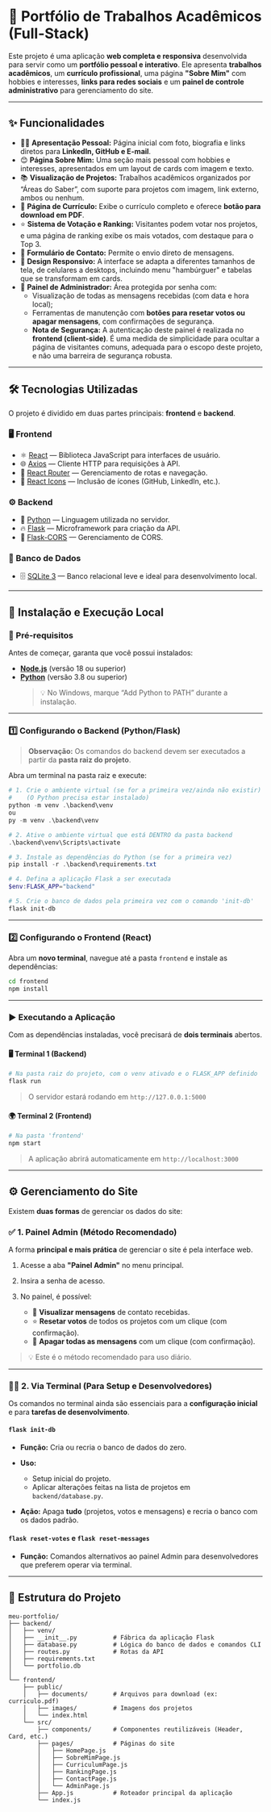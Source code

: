 # 💼 Portfólio de Trabalhos Acadêmicos (Full-Stack)

Este projeto é uma aplicação **web completa e responsiva** desenvolvida para servir como um **portfólio pessoal e interativo**.
Ele apresenta **trabalhos acadêmicos**, um **currículo profissional**, uma página **"Sobre Mim"** com hobbies e interesses, **links para redes sociais** e um **painel de controle administrativo** para gerenciamento do site.

---

## ✨ Funcionalidades

- 🧑‍💻 **Apresentação Pessoal:** Página inicial com foto, biografia e links diretos para **LinkedIn, GitHub e E-mail**.
- 😊 **Página Sobre Mim:** Uma seção mais pessoal com hobbies e interesses, apresentados em um layout de cards com imagem e texto.
- 📚 **Visualização de Projetos:** Trabalhos acadêmicos organizados por “Áreas do Saber”, com suporte para projetos com imagem, link externo, ambos ou nenhum.
- 📄 **Página de Currículo:** Exibe o currículo completo e oferece **botão para download em PDF**.
- ⭐ **Sistema de Votação e Ranking:** Visitantes podem votar nos projetos, e uma página de ranking exibe os mais votados, com destaque para o Top 3.
- 💬 **Formulário de Contato:** Permite o envio direto de mensagens.
- 📱 **Design Responsivo:** A interface se adapta a diferentes tamanhos de tela, de celulares a desktops, incluindo menu "hambúrguer" e tabelas que se transformam em cards.
- 🔐 **Painel de Administrador:** Área protegida por senha com:
  - Visualização de todas as mensagens recebidas (com data e hora local);
  - Ferramentas de manutenção com **botões para resetar votos ou apagar mensagens**, com confirmações de segurança.
  - **Nota de Segurança:** A autenticação deste painel é realizada no **frontend (client-side)**. É uma medida de simplicidade para ocultar a página de visitantes comuns, adequada para o escopo deste projeto, e não uma barreira de segurança robusta.

---

## 🛠️ Tecnologias Utilizadas

O projeto é dividido em duas partes principais: **frontend** e **backend**.

### 🖥️ Frontend
- ⚛️ [React](https://reactjs.org/) — Biblioteca JavaScript para interfaces de usuário.
- 🌐 [Axios](https://axios-http.com/) — Cliente HTTP para requisições à API.
- 🔀 [React Router](https://reactrouter.com/) — Gerenciamento de rotas e navegação.
- 🧩 [React Icons](https://react-icons.github.io/react-icons/) — Inclusão de ícones (GitHub, LinkedIn, etc.).

### ⚙️ Backend
- 🐍 [Python](https://www.python.org/) — Linguagem utilizada no servidor.
- 🔥 [Flask](https://flask.palletsprojects.com/) — Microframework para criação da API.
- 🔄 [Flask-CORS](https://flask-cors.readthedocs.io/) — Gerenciamento de CORS.

### 💾 Banco de Dados
- 🗄️ [SQLite 3](https://www.sqlite.org/index.html) — Banco relacional leve e ideal para desenvolvimento local.

---

## 🚀 Instalação e Execução Local

### 🔧 Pré-requisitos

Antes de começar, garanta que você possui instalados:
- **[Node.js](https://nodejs.org/)** (versão 18 ou superior)
- **[Python](https://www.python.org/)** (versão 3.8 ou superior)
  > 💡 No Windows, marque “Add Python to PATH” durante a instalação.

---

### 1️⃣ Configurando o Backend (Python/Flask)

> **Observação:** Os comandos do backend devem ser executados a partir da **pasta raiz do projeto**.

Abra um terminal na pasta raiz e execute:

```powershell
# 1. Crie o ambiente virtual (se for a primeira vez/ainda não existir)
#    (O Python precisa estar instalado)
python -m venv .\backend\venv 
ou 
py -m venv .\backend\venv

# 2. Ative o ambiente virtual que está DENTRO da pasta backend
.\backend\venv\Scripts\activate

# 3. Instale as dependências do Python (se for a primeira vez)
pip install -r .\backend\requirements.txt

# 4. Defina a aplicação Flask a ser executada
$env:FLASK_APP="backend"

# 5. Crie o banco de dados pela primeira vez com o comando 'init-db'
flask init-db
````

---

### 2️⃣ Configurando o Frontend (React)

Abra um **novo terminal**, navegue até a pasta `frontend` e instale as dependências:

```bash
cd frontend
npm install
```

---

### ▶️ Executando a Aplicação

Com as dependências instaladas, você precisará de **dois terminais** abertos.

#### 🖥️ Terminal 1 (Backend)

```powershell
# Na pasta raiz do projeto, com o venv ativado e o FLASK_APP definido
flask run
```

> O servidor estará rodando em `http://127.0.0.1:5000`

#### 🌍 Terminal 2 (Frontend)

```bash
# Na pasta 'frontend'
npm start
```

> A aplicação abrirá automaticamente em `http://localhost:3000`

---

## ⚙️ Gerenciamento do Site

Existem **duas formas** de gerenciar os dados do site:

### ✅ 1. Painel Admin (Método Recomendado)

A forma **principal e mais prática** de gerenciar o site é pela interface web.

1. Acesse a aba **"Painel Admin"** no menu principal.
2. Insira a senha de acesso.
3. No painel, é possível:

   * 📨 **Visualizar mensagens** de contato recebidas.
   * ⭐ **Resetar votos** de todos os projetos com um clique (com confirmação).
   * 🧹 **Apagar todas as mensagens** com um clique (com confirmação).

> 💡 Este é o método recomendado para uso diário.

---

### 👨‍💻 2. Via Terminal (Para Setup e Desenvolvedores)

Os comandos no terminal ainda são essenciais para a **configuração inicial** e para **tarefas de desenvolvimento**.

#### `flask init-db`

* **Função:** Cria ou recria o banco de dados do zero.
* **Uso:**

  * Setup inicial do projeto.
  * Aplicar alterações feitas na lista de projetos em `backend/database.py`.
* **Ação:** Apaga **tudo** (projetos, votos e mensagens) e recria o banco com os dados padrão.

#### `flask reset-votes` e `flask reset-messages`

* **Função:** Comandos alternativos ao painel Admin para desenvolvedores que preferem operar via terminal.

---

## 📁 Estrutura do Projeto

```
meu-portfolio/
├── backend/
│   ├── venv/
│   ├── __init__.py          # Fábrica da aplicação Flask
│   ├── database.py          # Lógica do banco de dados e comandos CLI
│   ├── routes.py            # Rotas da API
│   ├── requirements.txt
│   └── portfolio.db
│
└── frontend/
    ├── public/
    │   ├── documents/       # Arquivos para download (ex: curriculo.pdf)
    │   ├── images/          # Imagens dos projetos
    │   └── index.html
    └── src/
        ├── components/      # Componentes reutilizáveis (Header, Card, etc.)
        ├── pages/           # Páginas do site
        │   ├── HomePage.js
        │   ├── SobreMimPage.js
        │   ├── CurriculumPage.js
        │   ├── RankingPage.js
        │   ├── ContactPage.js
        │   └── AdminPage.js
        ├── App.js           # Roteador principal da aplicação
        └── index.js
```